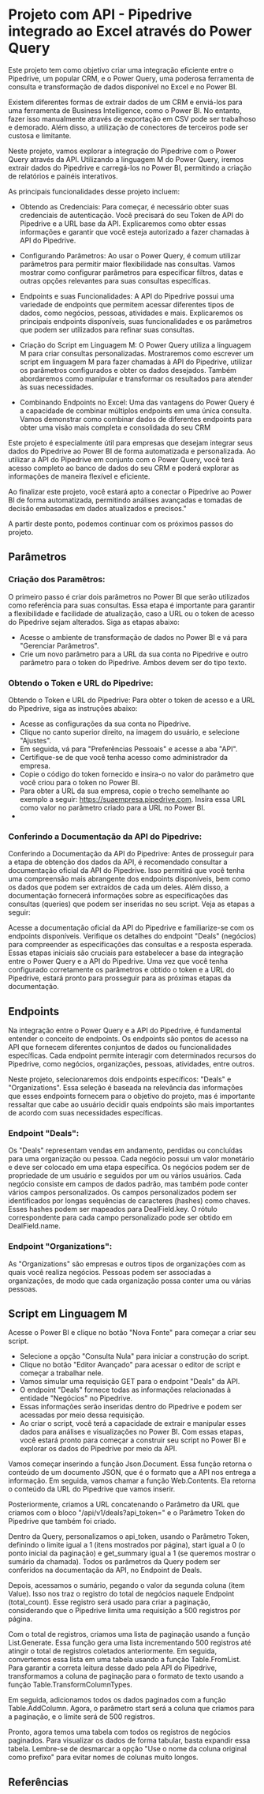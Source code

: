 # Projeto com API - Pipedrive integrado ao Excel através do Power Query
Este projeto tem como objetivo criar uma integração eficiente entre o Pipedrive, um popular CRM, e o Power Query, uma poderosa ferramenta de consulta e transformação de dados disponível no Excel e no Power BI.

Existem diferentes formas de extrair dados de um CRM e enviá-los para uma ferramenta de Business Intelligence, como o Power BI. No entanto, fazer isso manualmente através de exportação em CSV pode ser trabalhoso e demorado. Além disso, a utilização de conectores de terceiros pode ser custosa e limitante.

Neste projeto, vamos explorar a integração do Pipedrive com o Power Query através da API. Utilizando a linguagem M do Power Query, iremos extrair dados do Pipedrive e carregá-los no Power BI, permitindo a criação de relatórios e painéis interativos.

As principais funcionalidades desse projeto incluem:

- Obtendo as Credenciais:
Para começar, é necessário obter suas credenciais de autenticação. Você precisará do seu Token de API do Pipedrive e a URL base da API. Explicaremos como obter essas informações e garantir que você esteja autorizado a fazer chamadas à API do Pipedrive.

- Configurando Parâmetros:
Ao usar o Power Query, é comum utilizar parâmetros para permitir maior flexibilidade nas consultas. Vamos mostrar como configurar parâmetros para especificar filtros, datas e outras opções relevantes para suas consultas específicas.

- Endpoints e suas Funcionalidades:
A API do Pipedrive possui uma variedade de endpoints que permitem acessar diferentes tipos de dados, como negócios, pessoas, atividades e mais. Explicaremos os principais endpoints disponíveis, suas funcionalidades e os parâmetros que podem ser utilizados para refinar suas consultas.

- Criação do Script em Linguagem M:
O Power Query utiliza a linguagem M para criar consultas personalizadas. Mostraremos como escrever um script em linguagem M para fazer chamadas à API do Pipedrive, utilizar os parâmetros configurados e obter os dados desejados. Também abordaremos como manipular e transformar os resultados para atender às suas necessidades.

- Combinando Endpoints no Excel:
Uma das vantagens do Power Query é a capacidade de combinar múltiplos endpoints em uma única consulta. Vamos demonstrar como combinar dados de diferentes endpoints para obter uma visão mais completa e consolidada do seu CRM

Este projeto é especialmente útil para empresas que desejam integrar seus dados do Pipedrive ao Power BI de forma automatizada e personalizada. Ao utilizar a API do Pipedrive em conjunto com o Power Query, você terá acesso completo ao banco de dados do seu CRM e poderá explorar as informações de maneira flexível e eficiente.

Ao finalizar este projeto, você estará apto a conectar o Pipedrive ao Power BI de forma automatizada, permitindo análises avançadas e tomadas de decisão embasadas em dados atualizados e precisos."

A partir deste ponto, podemos continuar com os próximos passos do projeto.


## Parâmetros
### Criação dos Paramêtros:
O primeiro passo é criar dois parâmetros no Power BI que serão utilizados como referência para suas consultas. Essa etapa é importante para garantir a flexibilidade e facilidade de atualização, caso a URL ou o token de acesso do Pipedrive sejam alterados. Siga as etapas abaixo:

- Acesse o ambiente de transformação de dados no Power BI e vá para "Gerenciar Parâmetros".
- Crie um novo parâmetro para a URL da sua conta no Pipedrive e outro parâmetro para o token do Pipedrive. Ambos devem ser do tipo texto.

### Obtendo o Token e URL do Pipedrive:
Obtendo o Token e URL do Pipedrive:
Para obter o token de acesso e a URL do Pipedrive, siga as instruções abaixo:

- Acesse as configurações da sua conta no Pipedrive.
- Clique no canto superior direito, na imagem do usuário, e selecione "Ajustes".
- Em seguida, vá para "Preferências Pessoais" e acesse a aba "API".
- Certifique-se de que você tenha acesso como administrador da empresa.
- Copie o código do token fornecido e insira-o no valor do parâmetro que você criou para o token no Power BI.
- Para obter a URL da sua empresa, copie o trecho semelhante ao exemplo a seguir: https://suaempresa.pipedrive.com. Insira essa URL como valor no parâmetro criado para a URL no Power BI.
- 
### Conferindo a Documentação da API do Pipedrive:
Conferindo a Documentação da API do Pipedrive:
Antes de prosseguir para a etapa de obtenção dos dados da API, é recomendado consultar a documentação oficial da API do Pipedrive. Isso permitirá que você tenha uma compreensão mais abrangente dos endpoints disponíveis, bem como os dados que podem ser extraídos de cada um deles. Além disso, a documentação fornecerá informações sobre as especificações das consultas (queries) que podem ser inseridas no seu script. Veja as etapas a seguir:

Acesse a documentação oficial da API do Pipedrive e familiarize-se com os endpoints disponíveis.
Verifique os detalhes do endpoint "Deals" (negócios) para compreender as especificações das consultas e a resposta esperada.
Essas etapas iniciais são cruciais para estabelecer a base da integração entre o Power Query e a API do Pipedrive. Uma vez que você tenha configurado corretamente os parâmetros e obtido o token e a URL do Pipedrive, estará pronto para prosseguir para as próximas etapas da documentação.

## Endpoints
Na integração entre o Power Query e a API do Pipedrive, é fundamental entender o conceito de endpoints. Os endpoints são pontos de acesso na API que fornecem diferentes conjuntos de dados ou funcionalidades específicas. Cada endpoint permite interagir com determinados recursos do Pipedrive, como negócios, organizações, pessoas, atividades, entre outros.

Neste projeto, selecionaremos dois endpoints específicos: "Deals" e "Organizations". Essa seleção é baseada na relevância das informações que esses endpoints fornecem para o objetivo do projeto, mas é importante ressaltar que cabe ao usuário decidir quais endpoints são mais importantes de acordo com suas necessidades específicas.
### Endpoint "Deals":
Os "Deals" representam vendas em andamento, perdidas ou concluídas para uma organização ou pessoa. Cada negócio possui um valor monetário e deve ser colocado em uma etapa específica. Os negócios podem ser de propriedade de um usuário e seguidos por um ou vários usuários. Cada negócio consiste em campos de dados padrão, mas também pode conter vários campos personalizados. Os campos personalizados podem ser identificados por longas sequências de caracteres (hashes) como chaves. Esses hashes podem ser mapeados para DealField.key. O rótulo correspondente para cada campo personalizado pode ser obtido em DealField.name.

### Endpoint "Organizations":
As "Organizations" são empresas e outros tipos de organizações com as quais você realiza negócios. Pessoas podem ser associadas a organizações, de modo que cada organização possa conter uma ou várias pessoas.

## Script em Linguagem M
Acesse o Power BI e clique no botão "Nova Fonte" para começar a criar seu script.
- Selecione a opção "Consulta Nula" para iniciar a construção do script.
- Clique no botão "Editor Avançado" para acessar o editor de script e começar a trabalhar nele.
- Vamos simular uma requisição GET para o endpoint "Deals" da API.
- O endpoint "Deals" fornece todas as informações relacionadas à entidade "Negócios" no Pipedrive.
- Essas informações serão inseridas dentro do Pipedrive e podem ser acessadas por meio dessa requisição.
- Ao criar o script, você terá a capacidade de extrair e manipular esses dados para análises e visualizações no Power BI.
Com essas etapas, você estará pronto para começar a construir seu script no Power BI e explorar os dados do Pipedrive por meio da API.

Vamos começar inserindo a função Json.Document. Essa função retorna o conteúdo de um documento JSON, que é o formato que a API nos entrega a informação. Em seguida, vamos chamar a função Web.Contents. Ela retorna o conteúdo da URL do Pipedrive que vamos inserir.

Posteriormente, criamos a URL concatenando o Parâmetro da URL que criamos com o bloco "/api/v1/deals?api_token=" e o Parâmetro Token do Pipedrive que também foi criado.

Dentro da Query, personalizamos o api_token, usando o Parâmetro Token, definindo o limite igual a 1 (itens mostrados por página), start igual a 0 (o ponto inicial da paginação) e get_summary igual a 1 (se queremos mostrar o sumário da chamada). Todos os parâmetros da Query podem ser conferidos na documentação da API, no Endpoint de Deals.

Depois, acessamos o sumário, pegando o valor da segunda coluna (item Value). Isso nos traz o registro do total de negócios naquele Endpoint (total_count). Esse registro será usado para criar a paginação, considerando que o Pipedrive limita uma requisição a 500 registros por página.

Com o total de registros, criamos uma lista de paginação usando a função List.Generate. Essa função gera uma lista incrementando 500 registros até atingir o total de registros coletados anteriormente. Em seguida, convertemos essa lista em uma tabela usando a função Table.FromList. Para garantir a correta leitura desse dado pela API do Pipedrive, transformamos a coluna de paginação para o formato de texto usando a função Table.TransformColumnTypes.

Em seguida, adicionamos todos os dados paginados com a função Table.AddColumn. Agora, o parâmetro start será a coluna que criamos para a paginação, e o limite será de 500 registros.

Pronto, agora temos uma tabela com todos os registros de negócios paginados. Para visualizar os dados de forma tabular, basta expandir essa tabela. Lembre-se de desmarcar a opção "Use o nome da coluna original como prefixo" para evitar nomes de colunas muito longos.



## Referências 
